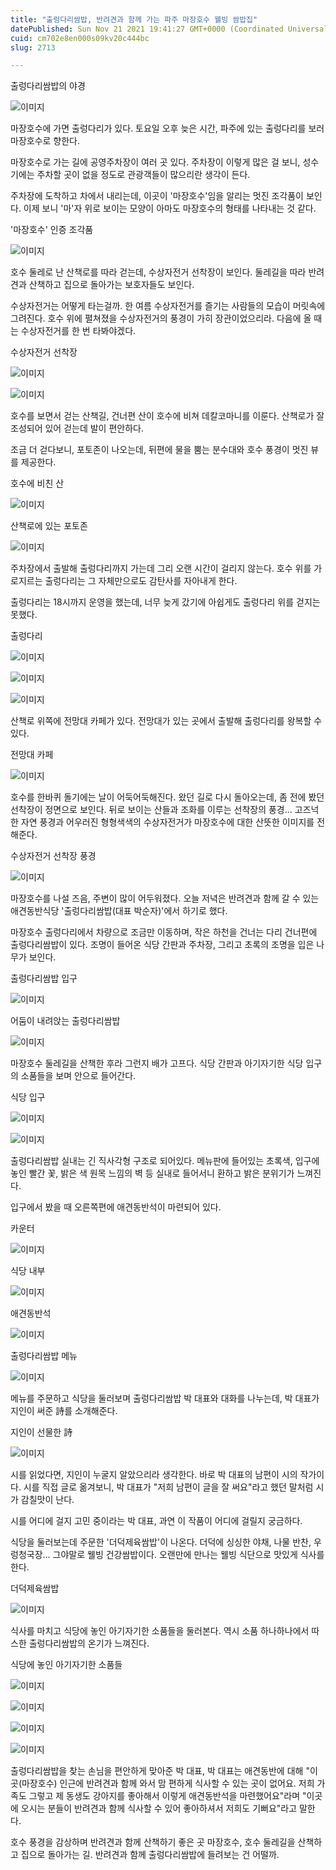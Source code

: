 ```yaml
---
title: "출렁다리쌈밥, 반려견과 함께 가는 파주 마장호수 웰빙 쌈밥집"
datePublished: Sun Nov 21 2021 19:41:27 GMT+0000 (Coordinated Universal Time)
cuid: cm702e8en000s09kv20c444bc
slug: 2713

---
```



출렁다리쌈밥의 야경

![이미지](https://cdn.hashnode.com/res/hashnode/image/upload/v1739253049791/03fbcafc-4cf2-4d3b-89a9-effe5fe7501e.jpeg)

마장호수에 가면 출렁다리가 있다. 토요일 오후 늦은 시간, 파주에 있는 출렁다리를 보러 마장호수로 향한다.

마장호수로 가는 길에 공영주차장이 여러 곳 있다. 주차장이 이렇게 많은 걸 보니, 성수기에는 주차할 곳이 없을 정도로 관광객들이 많으리란 생각이 든다.

주차장에 도착하고 차에서 내리는데, 이곳이 '마장호수'임을 알리는 멋진 조각품이 보인다. 이제 보니 '마'자 위로 보이는 모양이 아마도 마장호수의 형태를 나타내는 것 같다.

'마장호수' 인증 조각품

![이미지](https://cdn.hashnode.com/res/hashnode/image/upload/v1739253052228/d694378d-4941-48ca-8a70-f833f0662d14.jpeg)

호수 둘레로 난 산책로를 따라 걷는데, 수상자전거 선착장이 보인다. 둘레길을 따라 반려견과 산책하고 집으로 돌아가는 보호자들도 보인다.

수상자전거는 어떻게 타는걸까. 한 여름 수상자전거를 즐기는 사람들의 모습이 머릿속에 그려진다. 호수 위에 펼쳐졌을 수상자전거의 풍경이 가히 장관이었으리라. 다음에 올 때는 수상자전거를 한 번 타봐야겠다.

수상자전거 선착장

![이미지](https://cdn.hashnode.com/res/hashnode/image/upload/v1739253054703/1ad9ca36-aefa-491c-8f21-1af362e8f147.jpeg)

![이미지](https://cdn.hashnode.com/res/hashnode/image/upload/v1739253057435/9cc122e5-ca13-42b6-84c7-db14ed6f7b6a.jpeg)

호수를 보면서 걷는 산책길, 건너편 산이 호수에 비쳐 데칼코마니를 이룬다. 산책로가 잘 조성되어 있어 걷는데 발이 편안하다.

조금 더 걷다보니, 포토존이 나오는데, 뒤편에 물을 뿜는 분수대와 호수 풍경이 멋진 뷰를 제공한다.

호수에 비친 산

![이미지](https://cdn.hashnode.com/res/hashnode/image/upload/v1739253059514/a19e9946-bc8f-4467-ba44-ed249d1a3a5c.jpeg)

산책로에 있는 포토존

![이미지](https://cdn.hashnode.com/res/hashnode/image/upload/v1739253062145/5c22d7cc-6714-4ebf-8aa3-5f8c0cec6d46.jpeg)

주차장에서 출발해 출렁다리까지 가는데 그리 오랜 시간이 걸리지 않는다. 호수 위를 가로지르는 출렁다리는 그 자체만으로도 감탄사를 자아내게 한다.

출렁다리는 18시까지 운영을 했는데, 너무 늦게 갔기에 아쉽게도 출렁다리 위를 걷지는 못했다.

출렁다리

![이미지](https://cdn.hashnode.com/res/hashnode/image/upload/v1739253064551/372c60d4-f24f-467f-ac2e-e7b9822a6874.jpeg)

![이미지](https://cdn.hashnode.com/res/hashnode/image/upload/v1739253066528/01f28c2a-edcb-46f9-94e8-81b7801ab706.jpeg)

![이미지](https://cdn.hashnode.com/res/hashnode/image/upload/v1739253069358/5e139dbe-5dc0-4759-8390-1c8ea071be05.jpeg)

산책로 위쪽에 전망대 카페가 있다. 전망대가 있는 곳에서 출발해 출렁다리를 왕복할 수 있다.

전망대 카페

![이미지](https://cdn.hashnode.com/res/hashnode/image/upload/v1739253071868/d59aabba-df2a-4793-99fb-3b4bf81ab880.jpeg)

호수를 한바퀴 돌기에는 날이 어둑어둑해진다. 왔던 길로 다시 돌아오는데, 좀 전에 봤던 선착장이 정면으로 보인다. 뒤로 보이는 산들과 조화를 이루는 선착장의 풍경... 고즈넉한 자연 풍경과 어우러진 형형색색의 수상자전거가 마장호수에 대한 산뜻한 이미지를 전해준다.

수상자전거 선착장 풍경

![이미지](https://cdn.hashnode.com/res/hashnode/image/upload/v1739253074213/54f10cb1-4efb-4a78-85fa-c4e32e83f360.jpeg)

마장호수를 나설 즈음, 주변이 많이 어두워졌다. 오늘 저녁은 반려견과 함께 갈 수 있는 애견동반식당 '출렁다리쌈밥(대표 박순자)'에서 하기로 했다.

마장호수 출렁다리에서 차량으로 조금만 이동하며, 작은 하천을 건너는 다리 건너편에 출렁다리쌈밥이 있다. 조명이 들어온 식당 간판과 주차장, 그리고 초록의 조명을 입은 나무가 보인다.

출렁다리쌈밥 입구

![이미지](https://cdn.hashnode.com/res/hashnode/image/upload/v1739253076444/e318d3ca-6642-474b-8b19-ce5d775605c5.jpeg)

어둠이 내려앉는 출렁다리쌈밥

![이미지](https://cdn.hashnode.com/res/hashnode/image/upload/v1739253079046/0012c373-2008-4fa3-a3e8-c9e0059814c7.jpeg)

마장호수 둘레길을 산책한 후라 그런지 배가 고프다. 식당 간판과 아기자기한 식당 입구의 소품들을 보며 안으로 들어간다.

식당 입구

![이미지](https://cdn.hashnode.com/res/hashnode/image/upload/v1739253081605/5ad44f12-ddea-46df-b09b-04e956bc19a1.jpeg)

![이미지](https://cdn.hashnode.com/res/hashnode/image/upload/v1739253083754/e40ef2f9-6019-4e37-853d-d71066c7141b.jpeg)

출렁다리쌈밥 실내는 긴 직사각형 구조로 되어있다. 메뉴판에 들어있는 초록색, 입구에 놓인 빨간 꽃, 밝은 색 원목 느낌의 벽 등 실내로 들어서니 환하고 밝은 분위기가 느껴진다.

입구에서 봤을 때 오른쪽편에 애견동반석이 마련되어 있다.

카운터

![이미지](https://cdn.hashnode.com/res/hashnode/image/upload/v1739253086275/d66c9f7e-269e-4692-b80c-baa013668a92.jpeg)

식당 내부

![이미지](https://cdn.hashnode.com/res/hashnode/image/upload/v1739253088531/0e690793-3138-484d-90b5-99dfa74ba1da.jpeg)

애견동반석

![이미지](https://cdn.hashnode.com/res/hashnode/image/upload/v1739253091159/cf13b9f1-6614-4710-98b8-c0a204274ca7.jpeg)

출렁다리쌈밥 메뉴

![이미지](https://cdn.hashnode.com/res/hashnode/image/upload/v1739253094153/6bb63419-bdaa-4a5b-9c3f-534f675e171d.jpeg)

메뉴를 주문하고 식당을 둘러보며 출렁다리쌈밥 박 대표와 대화를 나누는데, 박 대표가 지인이 써준 詩를 소개해준다.

지인이 선물한 詩

![이미지](https://cdn.hashnode.com/res/hashnode/image/upload/v1739253096027/67f48742-6fd4-42d6-b9b0-f7f2fe801d40.jpeg)

시를 읽었다면, 지인이 누굴지 알았으리라 생각한다. 바로 박 대표의 남편이 시의 작가이다. 시를 직접 글로 옮겨보니, 박 대표가 "저희 남편이 글을 잘 써요"라고 했던 말처럼 시가 감칠맛이 난다.

시를 어디에 걸지 고민 중이라는 박 대표, 과연 이 작품이 어디에 걸릴지 궁금하다.

식당을 둘러보는데 주문한 '더덕제육쌈밥'이 나온다. 더덕에 싱싱한 야채, 나물 반찬, 우렁청국장... 그야말로 웰빙 건강쌈밥이다. 오랜만에 만나는 웰빙 식단으로 맛있게 식사를 한다.

더덕제육쌈밥

![이미지](https://cdn.hashnode.com/res/hashnode/image/upload/v1739253098469/0ee530c2-fa20-4c1d-bc71-a8a03b8bfaa6.jpeg)

식사를 마치고 식당에 놓인 아기자기한 소품들을 둘러본다. 역시 소품 하나하나에서 따스한 출렁다리쌈밥의 온기가 느껴진다.

식당에 놓인 아기자기한 소품들

![이미지](https://cdn.hashnode.com/res/hashnode/image/upload/v1739253100771/a7b30ff4-b93a-4542-9941-d611a3944f16.jpeg)

![이미지](https://cdn.hashnode.com/res/hashnode/image/upload/v1739253103174/eb23c703-3d67-4465-aefe-e4bb914d7044.jpeg)

![이미지](https://cdn.hashnode.com/res/hashnode/image/upload/v1739253105632/b2f81c6e-564a-45ed-b743-6e179b88ea94.jpeg)

![이미지](https://cdn.hashnode.com/res/hashnode/image/upload/v1739253108160/c7d1e457-4f6c-4016-857c-3396385f0470.jpeg)

출렁다리쌈밥을 찾는 손님을 편안하게 맞아준 박 대표, 박 대표는 애견동반에 대해 "이곳(마장호수) 인근에 반려견과 함께 와서 맘 편하게 식사할 수 있는 곳이 없어요. 저희 가족도 그렇고 제 동생도 강아지를 좋아해서 이렇게 애견동반석을 마련했어요"라며 "이곳에 오시는 분들이 반려견과 함께 식사할 수 있어 좋아하셔서 저희도 기뻐요"라고 말한다.

호수 풍경을 감상하며 반려견과 함께 산책하기 좋은 곳 마장호수, 호수 둘레길을 산책하고 집으로 돌아가는 길. 반려견과 함께 출렁다리쌈밥에 들려보는 건 어떨까.